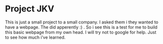 # Project JKV

This is just a small project to a small company. I asked them i they wanted to have a webpage. The did apperently :) . So i see this is a test for me to build this basic webpage from my own head. I will try not to google for help. Just to see how much i've learned.
